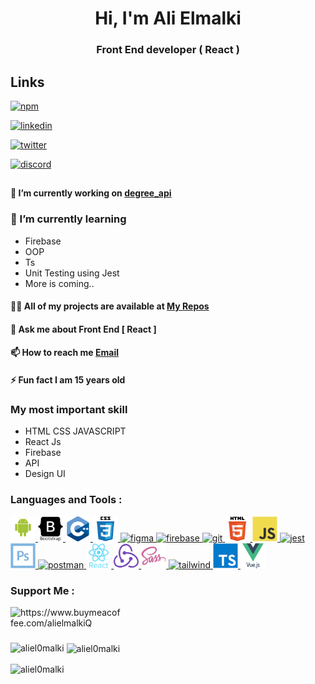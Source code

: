 <h1 align="center">Hi, I'm Ali Elmalki</h1>
<h3 align="center">Front End developer ( React )</h3>

## Links
 [![npm](https://img.shields.io/badge/npm-222?style=for-the-badge&logo=npm&logoColor=white)](https://www.npmjs.com/~alielmalki)

 [![linkedin](https://img.shields.io/badge/linkedin-0A66C2?style=for-the-badge&logo=linkedin&logoColor=white)](https://www.linkedin.com/)

 [![twitter](https://img.shields.io/badge/twitter-1DA1F2?style=for-the-badge&logo=twitter&logoColor=white)](https://twitter.com/aliel0malki/)

 [![discord](https://img.shields.io/badge/discord-120f67?style=for-the-badge&logo=discord&logoColor=white)](https://discord.gg/pHJABSwkZ3)

##

#### 🔭 I’m currently working on [degree_api](https://github.com/aliel0malki/degree_api)

### 🌱 I’m currently learning 
- Firebase
- OOP
- Ts
- Unit Testing using Jest
- More is coming..


#### 👨‍💻 All of my projects are available at **[My Repos](https://github.com/aliel0malki)**

#### 💬 Ask me about **Front End [ React ]**

#### 📫 How to reach me **[Email](alielmalki.developer@gmail.com)**

#### ⚡ Fun fact **I am 15 years old**

### My most important skill 
- HTML CSS JAVASCRIPT
- React Js
- Firebase 
- API
- Design UI

<h3 align="left">Languages and Tools :</h3>
<p align="left"> <a href="https://developer.android.com" target="_blank" rel="noreferrer"> <img src="https://raw.githubusercontent.com/devicons/devicon/master/icons/android/android-original-wordmark.svg" alt="android" width="40" height="40"/> </a> <a href="https://getbootstrap.com" target="_blank" rel="noreferrer"> <img src="https://raw.githubusercontent.com/devicons/devicon/master/icons/bootstrap/bootstrap-plain-wordmark.svg" alt="bootstrap" width="40" height="40"/> </a> <a href="https://www.w3schools.com/cpp/" target="_blank" rel="noreferrer"> <img src="https://raw.githubusercontent.com/devicons/devicon/master/icons/cplusplus/cplusplus-original.svg" alt="cplusplus" width="40" height="40"/> </a> <a href="https://www.w3schools.com/css/" target="_blank" rel="noreferrer"> <img src="https://raw.githubusercontent.com/devicons/devicon/master/icons/css3/css3-original-wordmark.svg" alt="css3" width="40" height="40"/> </a> <a href="https://www.figma.com/" target="_blank" rel="noreferrer"> <img src="https://www.vectorlogo.zone/logos/figma/figma-icon.svg" alt="figma" width="40" height="40"/> </a> <a href="https://firebase.google.com/" target="_blank" rel="noreferrer"> <img src="https://www.vectorlogo.zone/logos/firebase/firebase-icon.svg" alt="firebase" width="40" height="40"/> </a> <a href="https://git-scm.com/" target="_blank" rel="noreferrer"> <img src="https://www.vectorlogo.zone/logos/git-scm/git-scm-icon.svg" alt="git" width="40" height="40"/> </a> <a href="https://www.w3.org/html/" target="_blank" rel="noreferrer"> <img src="https://raw.githubusercontent.com/devicons/devicon/master/icons/html5/html5-original-wordmark.svg" alt="html5" width="40" height="40"/> </a> <a href="https://developer.mozilla.org/en-US/docs/Web/JavaScript" target="_blank" rel="noreferrer"> <img src="https://raw.githubusercontent.com/devicons/devicon/master/icons/javascript/javascript-original.svg" alt="javascript" width="40" height="40"/> </a> <a href="https://jestjs.io" target="_blank" rel="noreferrer"> <img src="https://www.vectorlogo.zone/logos/jestjsio/jestjsio-icon.svg" alt="jest" width="40" height="40"/> </a> <a href="https://www.photoshop.com/en" target="_blank" rel="noreferrer"> <img src="https://raw.githubusercontent.com/devicons/devicon/master/icons/photoshop/photoshop-line.svg" alt="photoshop" width="40" height="40"/> </a> <a href="https://postman.com" target="_blank" rel="noreferrer"> <img src="https://www.vectorlogo.zone/logos/getpostman/getpostman-icon.svg" alt="postman" width="40" height="40"/> </a> <a href="https://reactjs.org/" target="_blank" rel="noreferrer"> <img src="https://raw.githubusercontent.com/devicons/devicon/master/icons/react/react-original-wordmark.svg" alt="react" width="40" height="40"/> </a> <a href="https://redux.js.org" target="_blank" rel="noreferrer"> <img src="https://raw.githubusercontent.com/devicons/devicon/master/icons/redux/redux-original.svg" alt="redux" width="40" height="40"/> </a> <a href="https://sass-lang.com" target="_blank" rel="noreferrer"> <img src="https://raw.githubusercontent.com/devicons/devicon/master/icons/sass/sass-original.svg" alt="sass" width="40" height="40"/> </a> <a href="https://tailwindcss.com/" target="_blank" rel="noreferrer"> <img src="https://www.vectorlogo.zone/logos/tailwindcss/tailwindcss-icon.svg" alt="tailwind" width="40" height="40"/> </a> <a href="https://www.typescriptlang.org/" target="_blank" rel="noreferrer"> <img src="https://raw.githubusercontent.com/devicons/devicon/master/icons/typescript/typescript-original.svg" alt="typescript" width="40" height="40"/> </a> <a href="https://vuejs.org/" target="_blank" rel="noreferrer"> <img src="https://raw.githubusercontent.com/devicons/devicon/master/icons/vuejs/vuejs-original-wordmark.svg" alt="vuejs" width="40" height="40"/> </a> </p>

<h3 align="left">Support Me :</h3>

<p><a href="https://www.buymeacoffee.com/https://www.buymeacoffee.com/alielmalkiQ"> <img align="left" src="https://cdn.buymeacoffee.com/buttons/v2/default-yellow.png" height="40" width="180"  alt="https://www.buymeacoffee.com/alielmalkiQ" /></a></p><br><br>

###

<p><img align="left" src="https://github-readme-stats.vercel.app/api/top-langs?username=aliel0malki&show_icons=true&locale=en&layout=compact" alt="aliel0malki" /></p>

<p>&nbsp;<img align="center" src="https://github-readme-stats.vercel.app/api?username=aliel0malki&show_icons=true&locale=en" alt="aliel0malki" /></p>

<p><img align="center" src="https://github-readme-streak-stats.herokuapp.com/?user=aliel0malki&" alt="aliel0malki" /></p>

